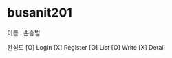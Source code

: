 # busanit201

이름 : 손승범

완성도
    [O] Login
    [X] Register
    [O] List
    [O] Write
    [X] Detail